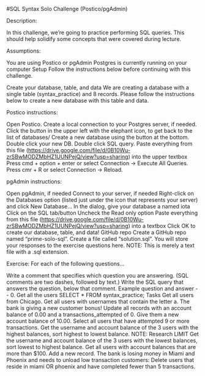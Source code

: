 #SQL Syntax Solo Challenge (Postico/pgAdmin)

Description:

In this challenge, we’re going to practice performing SQL queries. This should help solidify some concepts that were covered during lecture.

Assumptions:

You are using Postico or pgAdmin
Postgres is currently running on your computer
Setup
Follow the instructions below before continuing with this challenge.

Create your database, table, and data
We are creating a database with a single table (syntax_practice) and 8 records. Please follow the instructions below to create a new database with this table and data.

Postico instructions:

Open Postico.
Create a local connection to your Postgres server, if needed.
Click the button in the upper left with the elephant icon, to get back to the list of databases/
Create a new database using the button at the bottom.
Double click your new DB.
Double click SQL query.
Paste everything from this file (https://drive.google.com/file/d/0B10Wu-zrSBwMODZMbHZ1UUNPejQ/view?usp=sharing) into the upper textbox
Press cmd + option + enter or select Connection -> Execute All Queries.
Press cmr + R or select Connection -> Reload.

pgAdmin instructions:

Open pgAdmin, if needed
Connect to your server, if needed
Right-click on the Databases option (listed just under the icon that represents your server) and click New Database…
In the dialog, give your database a named iota
Click on the SQL tab/button
Uncheck the Read only option
Paste everything from this file (https://drive.google.com/file/d/0B10Wu-zrSBwMODZMbHZ1UUNPejQ/view?usp=sharing) into a textbox
Click OK to create our database, table, and data!
GitHub repo
Create a GitHub repo named “prime-solo-sql”.
Create a file called “solution.sql”. You will store your responses to the exercise questions here. NOTE: This is merely a text file with a .sql extension.

Exercise:
For each of the following questions...

Write a comment that specifies which question you are answering. (SQL comments are two dashes, followed by text.)
Write the SQL query that answers the question, below that comment.
Example question and answer
-- 0. Get all the users
SELECT * FROM syntax_practice;
Tasks
Get all users from Chicago.
Get all users with usernames that contain the letter a.
The bank is giving a new customer bonus! Update all records with an account balance of 0.00 and a transactions_attempted of 0. Give them a new account balance of 10.00.
Select all users that have attempted 9 or more transactions.
Get the username and account balance of the 3 users with the highest balances, sort highest to lowest balance. NOTE: Research LIMIT
Get the username and account balance of the 3 users with the lowest balances, sort lowest to highest balance.
Get all users with account balances that are more than $100.
Add a new record.
The bank is losing money in Miami and Phoenix and needs to unload low transaction customers: Delete users that reside in miami OR phoenix and have completed fewer than 5 transactions.
